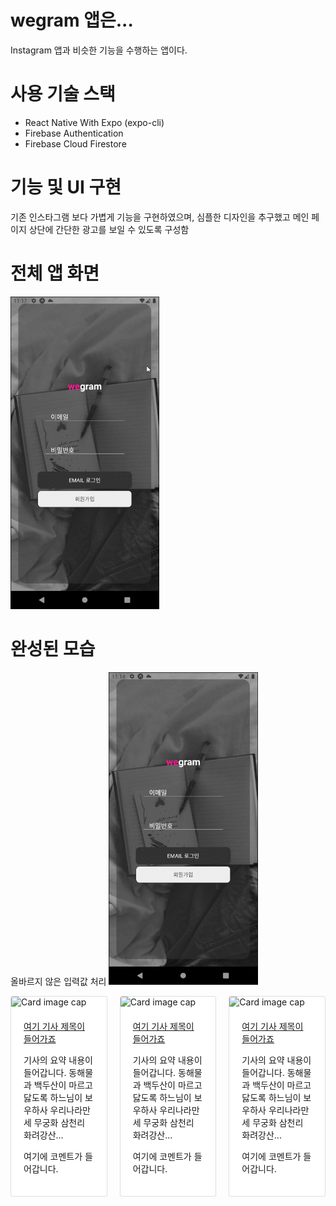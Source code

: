 # wegram 앱은...

Instagram 앱과 비슷한 기능을 수행하는 앱이다.

# 사용 기술 스택

- React Native With Expo (expo-cli)
- Firebase Authentication
- Firebase Cloud Firestore

# 기능 및 UI 구현

기존 인스타그램 보다 가볍게 기능을 구현하였으며, 심플한 디자인을 추구했고 메인 페이지 상단에 간단한 광고를 보일 수 있도록 구성함

# 전체 앱 화면
<img src="https://github.com/17beans/wegram/blob/main/%EC%99%84%EC%84%B1%20%EB%AA%A8%EC%8A%B5%20gif/%EC%A0%84%EC%B2%B4%20%EC%95%B1%20%ED%99%94%EB%A9%B4.gif?raw=true" height="500">

# 완성된 모습
올바르지 않은 입력값 처리
<img src="https://github.com/17beans/wegram/blob/main/%EC%99%84%EC%84%B1%20%EB%AA%A8%EC%8A%B5%20gif/%EC%98%AC%EB%B0%94%EB%A5%B4%EC%A7%80%20%EC%95%8A%EC%9D%80%20%EC%9E%85%EB%A0%A5%EA%B0%92%20%EC%B2%98%EB%A6%AC.gif?raw=true" height="500">

<div class="card-columns" id="cards-box">
		<div class="card">
	        <img class="card-img-top"
	             src="https://d1blyo8czty997.cloudfront.net/tour-photos/n/4708/1200x600/5791761964.jpg"
	             alt="Card image cap">
	        <div class="card-body">
	            <a href="https://naver.com" class="card-title">여기 기사 제목이 들어가죠</a>
	            <p class="card-text">기사의 요약 내용이 들어갑니다. 동해물과 백두산이 마르고 닳도록 하느님이 보우하사 우리나라만세 무궁화 삼천리 화려강산...</p>
	            <p class="comment">여기에 코멘트가 들어갑니다.</p>
	        </div>
	    </div>
		<div class="card">
	        <img class="card-img-top"
	             src="https://d1blyo8czty997.cloudfront.net/tour-photos/n/4708/1200x600/5791761964.jpg"
	             alt="Card image cap">
	        <div class="card-body">
	            <a href="https://naver.com" class="card-title">여기 기사 제목이 들어가죠</a>
	            <p class="card-text">기사의 요약 내용이 들어갑니다. 동해물과 백두산이 마르고 닳도록 하느님이 보우하사 우리나라만세 무궁화 삼천리 화려강산...</p>
	            <p class="comment">여기에 코멘트가 들어갑니다.</p>
	        </div>
	    </div>
		<div class="card">
	        <img class="card-img-top"
	             src="https://d1blyo8czty997.cloudfront.net/tour-photos/n/4708/1200x600/5791761964.jpg"
	             alt="Card image cap">
	        <div class="card-body">
	            <a href="https://naver.com" class="card-title">여기 기사 제목이 들어가죠</a>
	            <p class="card-text">기사의 요약 내용이 들어갑니다. 동해물과 백두산이 마르고 닳도록 하느님이 보우하사 우리나라만세 무궁화 삼천리 화려강산...</p>
	            <p class="comment">여기에 코멘트가 들어갑니다.</p>
	        </div>
	    </div>
		<!-- <div>
			글 이미지 업로드
			<img src="./글, 이미지 업로드.gif" height="500">
			글 이미지 업로드
			<img src="./글, 이미지 업로드.gif" height="500">
		</div> -->
	</div>
<style type="text/css">
		.card{
			position: relative;
			display: -webkit-box;
			display: -ms-flexbox;
			display: flex;
			-webkit-box-orient: vertical;
			-webkit-box-direction: normal;
			-ms-flex-direction: column;
			flex-direction: column;
			min-width: 0;
			word-wrap: break-word;
			background-color: #fff;
			background-clip: border-box;
			border: 1px solid rgba(0, 0, 0, 0.125);
			border-radius: 0.25rem;
		}
		.card-img{
			width: 100%;
			border-radius: calc(0.25rem - 1px);
		}
		img {
			page-break-inside: avoid;
		}
		.card-columns {
			margin-bottom: 0.75rem;
			display: inline-block;
    		width: 100%;
    		-webkit-column-count: 3;
		    -moz-column-count: 3;
		    column-count: 3;
		    -webkit-column-gap: 1.25rem;
		    -moz-column-gap: 1.25rem;
		    column-gap: 1.25rem;
		}
		.card-img-top{
			width: 100%;
		  	border-top-left-radius: calc(0.25rem - 1px);
		  	border-top-right-radius: calc(0.25rem - 1px);
		}
		.card-body{
			-webkit-box-flex: 1;
		  	-ms-flex: 1 1 auto;
		  	flex: 1 1 auto;
		  	padding: 1.25rem;
		}
	</style>
